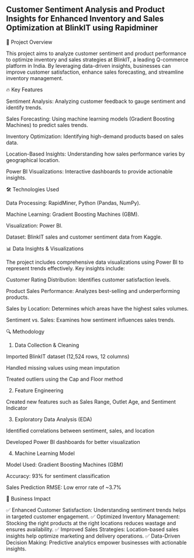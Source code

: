 ## Customer Sentiment Analysis and Product Insights for Enhanced Inventory and Sales Optimization at BlinkIT using Rapidminer

📌 Project Overview

This project aims to analyze customer sentiment and product performance to optimize inventory and sales strategies at BlinkIT, a leading Q-commerce platform in India. By leveraging data-driven insights, businesses can improve customer satisfaction, enhance sales forecasting, and streamline inventory management.


🔥 Key Features

Sentiment Analysis: Analyzing customer feedback to gauge sentiment and identify trends.

Sales Forecasting: Using machine learning models (Gradient Boosting Machines) to predict sales trends.

Inventory Optimization: Identifying high-demand products based on sales data.

Location-Based Insights: Understanding how sales performance varies by geographical location.

Power BI Visualizations: Interactive dashboards to provide actionable insights.


🛠️ Technologies Used

Data Processing: RapidMiner, Python (Pandas, NumPy).

Machine Learning: Gradient Boosting Machines (GBM).

Visualization: Power BI.

Dataset: BlinkIT sales and customer sentiment data from Kaggle.


📊 Data Insights & Visualizations

The project includes comprehensive data visualizations using Power BI to represent trends effectively. Key insights include:

Customer Rating Distribution: Identifies customer satisfaction levels.

Product Sales Performance: Analyzes best-selling and underperforming products.

Sales by Location: Determines which areas have the highest sales volumes.

Sentiment vs. Sales: Examines how sentiment influences sales trends.


🔍 Methodology

1. Data Collection & Cleaning

Imported BlinkIT dataset (12,524 rows, 12 columns)

Handled missing values using mean imputation

Treated outliers using the Cap and Floor method

2. Feature Engineering

Created new features such as Sales Range, Outlet Age, and Sentiment Indicator

3. Exploratory Data Analysis (EDA)

Identified correlations between sentiment, sales, and location

Developed Power BI dashboards for better visualization

4. Machine Learning Model

Model Used: Gradient Boosting Machines (GBM)

Accuracy: 93% for sentiment classification

Sales Prediction RMSE: Low error rate of ~3.7%

🎯 Business Impact

✅ Enhanced Customer Satisfaction: Understanding sentiment trends helps in targeted customer engagement.
✅ Optimized Inventory Management: Stocking the right products at the right locations reduces wastage and ensures availability.
✅ Improved Sales Strategies: Location-based sales insights help optimize marketing and delivery operations.
✅ Data-Driven Decision Making: Predictive analytics empower businesses with actionable insights.
